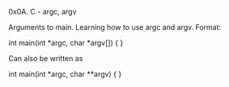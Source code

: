 0x0A. C - argc, argv

Arguments to main.
Learning how to use argc and argv.
Format:

int main(int *argc, char *argv[])
{
}

Can also be written as

int main(int *argc, char **argv)
{
}


